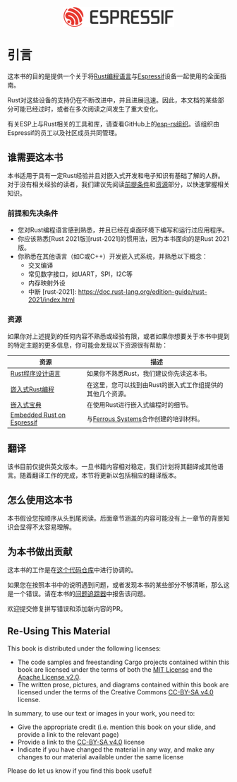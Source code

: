 <p style="text-align:center;"><img src="./assets/esp-logo-black.svg" width="50%"></p>

# 引言

这本书的目的是提供一个关于将[Rust编程语言][rust]与[Espressif][espressif]设备一起使用的全面指南。

Rust对这些设备的支持仍在不断改进中，并且进展迅速。因此，本文档的某些部分可能已经过时，或者在多次阅读之间发生了重大变化。

有关ESP上与Rust相关的工具和库，请查看GitHub上的[esp-rs组织][esp-rs]。该组织由Espressif的员工以及社区成员共同管理。

[rust]: https://www.rust-lang.org/
[espressif]: https://espressif.com/
[esp-rs]: https://github.com/esp-rs/

## 谁需要这本书

本书适用于具有一定Rust经验并且对嵌入式开发和电子知识有基础了解的人群。对于没有相关经验的读者，我们建议先阅读[前提条件][prerequisites]和[资源][resources]部分，以快速掌握相关知识。

[prerequisites]: #assumptions-and-prerequisites
[resources]: #resources

### 前提和先决条件

- 您对Rust编程语言感到熟悉，并且已经在桌面环境下编写和运行过应用程序。
- 你应该熟悉[Rust 2021版][rust-2021]的惯用法，因为本书面向的是Rust 2021版。
- 你熟悉在其他语言（如C或C++）开发嵌入式系统，并熟悉以下概念：
  - 交叉编译
  - 常见数字接口，如UART，SPI，I2C等
  - 内存映射外设
  - 中断
[rust-2021]: https://doc.rust-lang.org/edition-guide/rust-2021/index.html

### 资源

如果你对上述提到的任何内容不熟悉或经验有限，或者如果你想要关于本书中提到的特定主题的更多信息，你可能会发现以下资源很有帮助：

| 资源                                         | 描述                                                       |
| -------------------------------------------- | ---------------------------------------------------------- |
| [Rust程序设计语言][rust-book]                | 如果你不熟悉Rust，我们建议你先读这本书。                   |
| [嵌入式Rust编程][embedded-rust-book]         | 在这里，您可以找到由Rust的嵌入式工作组提供的其他几个资源。 |
| [嵌入式宝典][embedonomicon]                  | 在使用Rust进行嵌入式编程时的细节。                         |
| [Embedded Rust on Espressif][std-training]   | 与[Ferrous Systems][ferrous-systems]合作创建的培训材料。   |

[rust-book]: https://doc.rust-lang.org/book/
[embedded-rust-book]: https://docs.rust-embedded.org/book/index.html
[embedonomicon]: https://docs.rust-embedded.org/embedonomicon/
[std-training]: https://esp-rs.github.io/std-training/
[ferrous-systems]: https://ferrous-systems.com/

## 翻译

该书目前仅提供英文版本。一旦书籍内容相对稳定，我们计划将其翻译成其他语言。随着翻译工作的完成，本节将更新以包括相应的翻译版本。

## 怎么使用这本书

本书假设您按顺序从头到尾阅读。后面章节涵盖的内容可能没有上一章节的背景知识会显得不太容易理解。

## 为本书做出贡献

这本书的工作是在[这个代码仓库][book-repository]中进行协调的。

如果您在按照本书中的说明遇到问题，或者发现本书的某些部分不够清晰，那么这是一个错误。请在本书的[问题追踪器][book-issues]中报告该问题。

欢迎提交修复拼写错误和添加新内容的PR。

[book-issues]: https://github.com/esp-rs/book/issues/
[book-repository]: https://github.com/esp-rs/book

## Re-Using This Material

This book is distributed under the following licenses:

- The code samples and freestanding Cargo projects contained within this book are licensed under the terms of both the [MIT License][mit-license] and the [Apache License v2.0][apache-license].
- The written prose, pictures, and diagrams contained within this book are licensed under the terms of the Creative Commons [CC-BY-SA v4.0][cc-license] license.

In summary, to use our text or images in your work, you need to:

- Give the appropriate credit (i.e. mention this book on your slide, and provide a link to the relevant page)
- Provide a link to the [CC-BY-SA v4.0][cc-license] license
- Indicate if you have changed the material in any way, and make any changes to our material available under the same license

Please do let us know if you find this book useful!

[mit-license]: https://opensource.org/licenses/MIT
[apache-license]: http://www.apache.org/licenses/LICENSE-2.0
[cc-license]: https://creativecommons.org/licenses/by-sa/4.0/legalcode

